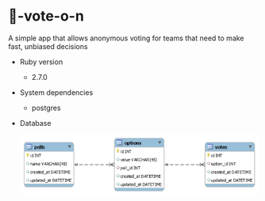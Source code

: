 # 🤘-vote-o-n

A simple app that allows anonymous voting for teams that need to make fast, unbiased decisions

- Ruby version

  - 2.7.0

- System dependencies

  - postgres

- Database

  ![Test Image 4](/img/schema.jpg)
